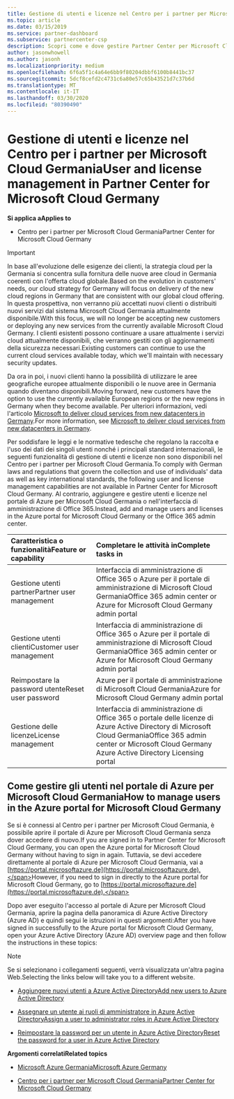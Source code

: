 ```yaml
---
title: Gestione di utenti e licenze nel Centro per i partner per Microsoft Cloud Germania | Centro per i partner per Microsoft Cloud Germania
ms.topic: article
ms.date: 03/15/2019
ms.service: partner-dashboard
ms.subservice: partnercenter-csp
description: Scopri come e dove gestire Partner Center per Microsoft Cloud partner, clienti e licenze in Germania, oltre che per reimpostare le password.
author: jasonwhowell
ms.author: jasonh
ms.localizationpriority: medium
ms.openlocfilehash: 6f6a5f1c4a64e6bb9f80204dbbf6100b8441bc37
ms.sourcegitcommit: 5dcf8cefd2c4731c6a80e57c65b43521d7c37b6d
ms.translationtype: MT
ms.contentlocale: it-IT
ms.lasthandoff: 03/30/2020
ms.locfileid: "80390490"
---
```

# <a name="user-and-license-management-in-partner-center-for-microsoft-cloud-germany"></a><span data-ttu-id="47dbf-103">Gestione di utenti e licenze nel Centro per i partner per Microsoft Cloud Germania</span><span class="sxs-lookup"><span data-stu-id="47dbf-103">User and license management in Partner Center for Microsoft Cloud Germany</span></span>

<span data-ttu-id="47dbf-104">**Si applica a**</span><span class="sxs-lookup"><span data-stu-id="47dbf-104">**Applies to**</span></span>

-  <span data-ttu-id="47dbf-105">Centro per i partner per Microsoft Cloud Germania</span><span class="sxs-lookup"><span data-stu-id="47dbf-105">Partner Center for Microsoft Cloud Germany</span></span>

> [!IMPORTANT]
> <span data-ttu-id="47dbf-106">In base all'evoluzione delle esigenze dei clienti, la strategia cloud per la Germania si concentra sulla fornitura delle nuove aree cloud in Germania coerenti con l'offerta cloud globale.</span><span class="sxs-lookup"><span data-stu-id="47dbf-106">Based on the evolution in customers' needs, our cloud strategy for Germany will focus on delivery of the new cloud regions in Germany that are consistent with our global cloud offering.</span></span> <span data-ttu-id="47dbf-107">In questa prospettiva, non verranno più accettati nuovi clienti o distribuiti nuovi servizi dal sistema Microsoft Cloud Germania attualmente disponibile.</span><span class="sxs-lookup"><span data-stu-id="47dbf-107">With this focus, we will no longer be accepting new customers or deploying any new services from the currently available Microsoft Cloud Germany.</span></span> <span data-ttu-id="47dbf-108">I clienti esistenti possono continuare a usare attualmente i servizi cloud attualmente disponibili, che verranno gestiti con gli aggiornamenti della sicurezza necessari.</span><span class="sxs-lookup"><span data-stu-id="47dbf-108">Existing customers can continue to use the current cloud services available today, which we'll maintain with necessary security updates.</span></span>
>  
> <span data-ttu-id="47dbf-109">Da ora in poi, i nuovi clienti hanno la possibilità di utilizzare le aree geografiche europee attualmente disponibili o le nuove aree in Germania quando diventano disponibili.</span><span class="sxs-lookup"><span data-stu-id="47dbf-109">Moving forward, new customers have the option to use the currently available European regions or the new regions in Germany when they become available.</span></span> <span data-ttu-id="47dbf-110">Per ulteriori informazioni, vedi l'articolo [Microsoft to deliver cloud services from new datacenters in Germany](https://news.microsoft.com/europe/2018/08/31/microsoft-to-deliver-cloud-services-from-new-datacentres-in-germany-in-2019-to-meet-evolving-customer-needs/).</span><span class="sxs-lookup"><span data-stu-id="47dbf-110">For more information, see [Microsoft to deliver cloud services from new datacenters in Germany](https://news.microsoft.com/europe/2018/08/31/microsoft-to-deliver-cloud-services-from-new-datacentres-in-germany-in-2019-to-meet-evolving-customer-needs/).</span></span>

<span data-ttu-id="47dbf-111">Per soddisfare le leggi e le normative tedesche che regolano la raccolta e l'uso dei dati dei singoli utenti nonché i principali standard internazionali, le seguenti funzionalità di gestione di utenti e licenze non sono disponibili nel Centro per i partner per Microsoft Cloud Germania.</span><span class="sxs-lookup"><span data-stu-id="47dbf-111">To comply with German laws and regulations that govern the collection and use of individuals' data as well as key international standards, the following user and license management capabilities are not available in Partner Center for Microsoft Cloud Germany.</span></span> <span data-ttu-id="47dbf-112">Al contrario, aggiungere e gestire utenti e licenze nel portale di Azure per Microsoft Cloud Germania o nell'interfaccia di amministrazione di Office 365.</span><span class="sxs-lookup"><span data-stu-id="47dbf-112">Instead, add and manage users and licenses in the Azure portal for Microsoft Cloud Germany or the Office 365 admin center.</span></span>

<span data-ttu-id="47dbf-113">Caratteristica o funzionalità</span><span class="sxs-lookup"><span data-stu-id="47dbf-113">Feature or capability</span></span> | <span data-ttu-id="47dbf-114">Completare le attività in</span><span class="sxs-lookup"><span data-stu-id="47dbf-114">Complete tasks in</span></span>
:--- | :---
<span data-ttu-id="47dbf-115">Gestione utenti partner</span><span class="sxs-lookup"><span data-stu-id="47dbf-115">Partner user management</span></span> | <span data-ttu-id="47dbf-116">Interfaccia di amministrazione di Office 365 o Azure per il portale di amministrazione di Microsoft Cloud Germania</span><span class="sxs-lookup"><span data-stu-id="47dbf-116">Office 365 admin center or Azure for Microsoft Cloud Germany admin portal</span></span>
<span data-ttu-id="47dbf-117">Gestione utenti clienti</span><span class="sxs-lookup"><span data-stu-id="47dbf-117">Customer user management</span></span> | <span data-ttu-id="47dbf-118">Interfaccia di amministrazione di Office 365 o Azure per il portale di amministrazione di Microsoft Cloud Germania</span><span class="sxs-lookup"><span data-stu-id="47dbf-118">Office 365 admin center or Azure for Microsoft Cloud Germany admin portal</span></span>
<span data-ttu-id="47dbf-119">Reimpostare la password utente</span><span class="sxs-lookup"><span data-stu-id="47dbf-119">Reset user password</span></span> | <span data-ttu-id="47dbf-120">Azure per il portale di amministrazione di Microsoft Cloud Germania</span><span class="sxs-lookup"><span data-stu-id="47dbf-120">Azure for Microsoft Cloud Germany admin portal</span></span>
<span data-ttu-id="47dbf-121">Gestione delle licenze</span><span class="sxs-lookup"><span data-stu-id="47dbf-121">License management</span></span> | <span data-ttu-id="47dbf-122">Interfaccia di amministrazione di Office 365 o portale delle licenze di Azure Active Directory di Microsoft Cloud Germania</span><span class="sxs-lookup"><span data-stu-id="47dbf-122">Office 365 admin center or Microsoft Cloud Germany Azure Active Directory Licensing portal</span></span>

## <a name="how-to-manage-users-in-the-azure-portal-for-microsoft-cloud-germany"></a><span data-ttu-id="47dbf-123">Come gestire gli utenti nel portale di Azure per Microsoft Cloud Germania</span><span class="sxs-lookup"><span data-stu-id="47dbf-123">How to manage users in the Azure portal for Microsoft Cloud Germany</span></span> 

<span data-ttu-id="47dbf-124">Se si è connessi al Centro per i partner per Microsoft Cloud Germania, è possibile aprire il portale di Azure per Microsoft Cloud Germania senza dover accedere di nuovo.</span><span class="sxs-lookup"><span data-stu-id="47dbf-124">If you are signed in to Partner Center for Microsoft Cloud Germany, you can open the Azure portal for Microsoft Cloud Germany without having to sign in again.</span></span> <span data-ttu-id="47dbf-125">Tuttavia, se devi accedere direttamente al portale di Azure per Microsoft Cloud Germania, vai a [https://portal.microsoftazure.de](https://portal.microsoftazure.de).</span><span class="sxs-lookup"><span data-stu-id="47dbf-125">However, if you need to sign in directly to the Azure portal for Microsoft Cloud Germany, go to [https://portal.microsoftazure.de](https://portal.microsoftazure.de).</span></span> 

<span data-ttu-id="47dbf-126">Dopo aver eseguito l'accesso al portale di Azure per Microsoft Cloud Germania, aprire la pagina della panoramica di Azure Active Directory (Azure AD) e quindi segui le istruzioni in questi argomenti:</span><span class="sxs-lookup"><span data-stu-id="47dbf-126">After you have signed in successfully to the Azure portal for Microsoft Cloud Germany, open your Azure Active Directory (Azure AD) overview page and then follow the instructions in these topics:</span></span>

> [!NOTE]  
> <span data-ttu-id="47dbf-127">Se si selezionano i collegamenti seguenti, verrà visualizzata un'altra pagina Web.</span><span class="sxs-lookup"><span data-stu-id="47dbf-127">Selecting the links below will take you to a different website.</span></span> 

-  [<span data-ttu-id="47dbf-128">Aggiungere nuovi utenti a Azure Active Directory</span><span class="sxs-lookup"><span data-stu-id="47dbf-128">Add new users to Azure Active Directory</span></span>](https://docs.microsoft.com/azure/active-directory/active-directory-users-create-azure-portal)

-  [<span data-ttu-id="47dbf-129">Assegnare un utente ai ruoli di amministratore in Azure Active Directory</span><span class="sxs-lookup"><span data-stu-id="47dbf-129">Assign a user to administrator roles in Azure Active Directory</span></span>](https://docs.microsoft.com/azure/active-directory/active-directory-users-assign-role-azure-portal)

-  [<span data-ttu-id="47dbf-130">Reimpostare la password per un utente in Azure Active Directory</span><span class="sxs-lookup"><span data-stu-id="47dbf-130">Reset the password for a user in Azure Active Directory</span></span>](https://docs.microsoft.com/azure/active-directory/active-directory-users-reset-password-azure-portal)

<span data-ttu-id="47dbf-131">**Argomenti correlati**</span><span class="sxs-lookup"><span data-stu-id="47dbf-131">**Related topics**</span></span>

-  [<span data-ttu-id="47dbf-132">Microsoft Azure Germania</span><span class="sxs-lookup"><span data-stu-id="47dbf-132">Microsoft Azure Germany</span></span>](https://azure.microsoft.com/global-infrastructure/germany/)

-  [<span data-ttu-id="47dbf-133">Centro per i partner per Microsoft Cloud Germania</span><span class="sxs-lookup"><span data-stu-id="47dbf-133">Partner Center for Microsoft Cloud Germany</span></span>](partner-center-for-microsoft-cloud-germany.md)


